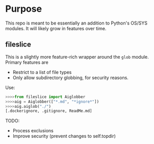 # Purpose
This repo is meant to be essentially an addition to Python's OS/SYS modules. It will likely grow in features over time.


## fileslice
This is a slightly more feature-rich wrapper around the `glob` module. Primary features are
- Restrict to a list of file types
- Only allow subdirectory globbing, for security reasons.

Use:
```python
>>>>from fileslice import Aiglobber
>>>>aig = Aiglobber(["*.md", "*ignore*"])
>>>>aig.aiglob("./")
[.dockerignore, .gitignore, ReadMe.md]
```

TODO:
- Process exclusions
- Improve security (prevent changes to self.topdir)
